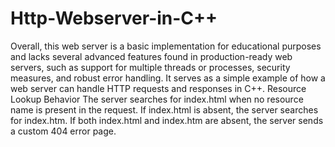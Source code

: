 # Http-Webserver-in-C++
Overall, this web server is a basic implementation for educational purposes and lacks several advanced features found in production-ready web servers, such as support for multiple threads or processes, security measures, and robust error handling. It serves as a simple example of how a web server can handle HTTP requests and responses in C++.
Resource Lookup Behavior
The server searches for index.html when no resource name is present in the request.
If index.html is absent, the server searches for index.htm.
If both index.html and index.htm are absent, the server sends a custom 404 error page.
